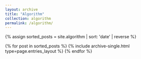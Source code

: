 ```yaml
---
layout: archive
title: "Algorithm"
collection: algorithm
permalink: /algorithm/
---
```


{% assign sorted_posts = site.algorithm | sort: 'date' | reverse %}

<div class="entries-{{ page.entries_layout | default: 'list' }}">
  {% for post in sorted_posts %}
    {% include archive-single.html type=page.entries_layout %}
  {% endfor %}
</div>
